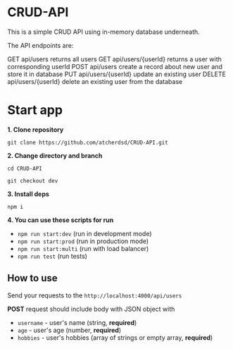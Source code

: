 # CRUD-API
This is a simple CRUD API using in-memory database underneath.

The API endpoints are:

GET api/users returns all users
GET api/users/{userId} returns a user with corresponding userId
POST api/users create a record about new user and store it in database
PUT api/users/{userId} update an existing user
DELETE api/users/{userId} delete an existing user from the database

# Start app

**1. Clone repository**

`git clone https://github.com/atcherdsd/CRUD-API.git`

**2. Change directory and branch**

`cd CRUD-API`

`git checkout dev`

**3. Install deps**

`npm i`

**4. You can use these scripts for run**

- `npm run start:dev` (run in development mode)
- `npm run start:prod` (run in production mode)
- `npm run start:multi` (run with load balancer)
- `npm run test` (run tests)

## How to use

Send your requests to the
`http://localhost:4000/api/users`

**POST** request should include body with JSON object with

- `username` - user's name (string, **required**)
- `age` - user's age (number, **required**)
- `hobbies` - user's hobbies (array of strings or empty array, **required**)

